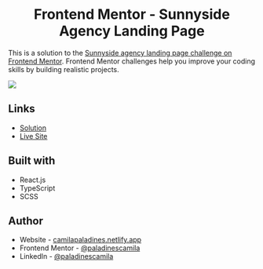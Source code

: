 <h1 align="center"> Frontend Mentor - Sunnyside Agency Landing Page</h1>

This is a solution to the [Sunnyside agency landing page challenge on Frontend Mentor](https://www.frontendmentor.io/challenges/sunnyside-agency-landing-page-7yVs3B6ef). Frontend Mentor challenges help you improve your coding skills by building realistic projects.

![](/public/screenshoot.png)

## Links

-   [Solution]()
-   [Live Site](https://salp-frontend-mentor.netlify.app/)

## Built with

-   React.js
-   TypeScript
-   SCSS

## Author

-   Website - [camilapaladines.netlify.app](https://camilapaladines.netlify.app/)
-   Frontend Mentor - [@paladinescamila](https://www.frontendmentor.io/profile/paladinescamila)
-   LinkedIn - [@paladinescamila](https://co.linkedin.com/in/paladinescamila)
